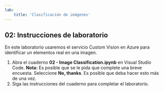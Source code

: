 ```yaml
---
lab:
    title: 'Clasificación de imágenes'
---
```


## 02: Instrucciones de laboratorio
En este laboratorio usaremos el servicio Custom Vision en Azure para identificar un elementos real en una imagen.

1.  Abra el cuaderno **02 - Image Classification.ipynb** en Visual Studio Code.
    **Nota:** Es posible que se le pida que complete una breve encuesta. Seleccione **No, thanks**. Es posible que deba hacer esto más de una vez.
2.  Siga las instrucciones del cuaderno para completar el laboratorio.
